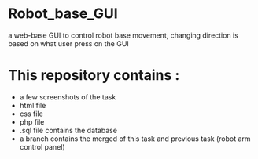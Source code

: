 # Robot_base_GUI
a web-base GUI to control robot base movement, changing direction is based on what user press on the GUI

# This repository contains : 
* a few screenshots of the task
* html file
* css file
* php file
* .sql file contains the database
* a branch contains the merged of this task and previous task (robot arm control panel)
